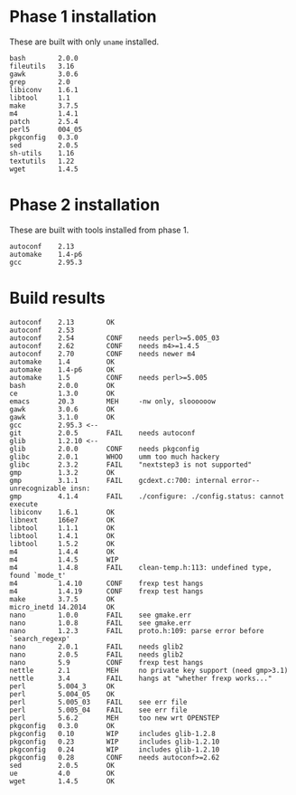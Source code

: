 
# Phase 1 installation

These are built with only `uname` installed.

    bash        2.0.0
    fileutils   3.16
    gawk        3.0.6
    grep        2.0
    libiconv    1.6.1
    libtool     1.1
    make        3.7.5
    m4          1.4.1
    patch       2.5.4
    perl5       004_05
    pkgconfig   0.3.0
    sed         2.0.5
    sh-utils    1.16
    textutils   1.22
    wget        1.4.5
    
# Phase 2 installation

These are built with tools installed from phase 1.

    autoconf    2.13
    automake    1.4-p6
    gcc         2.95.3

# Build results

    autoconf    2.13        OK
    autoconf    2.53
    autoconf    2.54        CONF    needs perl>=5.005_03
    autoconf    2.62        CONF    needs m4>=1.4.5
    autoconf    2.70        CONF    needs newer m4
    automake    1.4         OK
    automake    1.4-p6      OK
    automake    1.5         CONF    needs perl>=5.005
    bash        2.0.0       OK
    ce          1.3.0       OK
    emacs       20.3        MEH     -nw only, sloooooow
    gawk        3.0.6       OK
    gawk        3.1.0       OK
    gcc         2.95.3 <--
    git         2.0.5       FAIL    needs autoconf
    glib        1.2.10 <--
    glib        2.0.0       CONF    needs pkgconfig
    glibc       2.0.1       WHOO    umm too much hackery
    glibc       2.3.2       FAIL    "nextstep3 is not supported"
    gmp         1.3.2       OK	
    gmp         3.1.1       FAIL    gcdext.c:700: internal error--unrecognizable insn:
    gmp         4.1.4       FAIL    ./configure: ./config.status: cannot execute
    libiconv    1.6.1       OK
    libnext     166e7       OK
    libtool     1.1.1       OK
    libtool     1.4.1       OK
    libtool     1.5.2       OK
    m4          1.4.4       OK
    m4          1.4.5       WIP
    m4          1.4.8       FAIL    clean-temp.h:113: undefined type, found `mode_t'
    m4          1.4.10      CONF    frexp test hangs
    m4          1.4.19      CONF    frexp test hangs
    make        3.7.5       OK
    micro_inetd 14.2014     OK
    nano        1.0.0       FAIL    see gmake.err
    nano        1.0.8       FAIL    see gmake.err
    nano        1.2.3       FAIL    proto.h:109: parse error before `search_regexp'
    nano        2.0.1       FAIL    needs glib2
    nano        2.0.5       FAIL    needs glib2
    nano        5.9         CONF    frexp test hangs
    nettle      2.1         MEH     no private key support (need gmp>3.1)
    nettle      3.4         FAIL    hangs at "whether frexp works..."
    perl        5.004_3     OK
    perl        5.004_05    OK
    perl        5.005_03    FAIL    see err file
    perl        5.005_04    FAIL    see err file
    perl        5.6.2       MEH     too new wrt OPENSTEP
    pkgconfig   0.3.0       OK 
    pkgconfig   0.10        WIP     includes glib-1.2.8
    pkgconfig   0.23        WIP     includes glib-1.2.10
    pkgconfig   0.24        WIP     includes glib-1.2.10
    pkgconfig   0.28        CONF    needs autoconf>=2.62
    sed         2.0.5       OK
    ue          4.0         OK
    wget        1.4.5       OK

